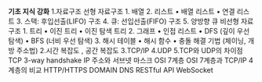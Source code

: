  **기초 지식 강화**
	1.자료구조
		선형 자료구조
			1.	배열
			2.	리스트
			•	배열 리스트
			•	연결 리스트
			3.	스택: 후입선출(LIFO) 구조
			4.	큐: 선입선출(FIFO) 구조
			5. 양방향 큐 
		비선형 자료구조
			1.	트리
			•	이진 트리
			•	이진 탐색 트리
			2.	그래프
			•	인접 리스트
			•	DFS (깊이 우선 탐색)
			•	BFS (너비 우선 탐색)
			3.	해시 테이블
			•	해시 함수
			•	충돌 해결 기법 (체이닝, 개방 주소법)
	2.시간 복잡도 , 공간 복잡도
	3.TCP/IP
	4.UDP
	5.TCP와 UDP의 차이점
	TCP 3-way handshake
	IP 주소와 서브넷 마스크
	OSI 7계층
	OSI 7계층과 TCP/IP 4계층의 비교
	HTTP/HTTPS
	DOMAIN
	DNS
	RESTful API 
	WebSocket
	



